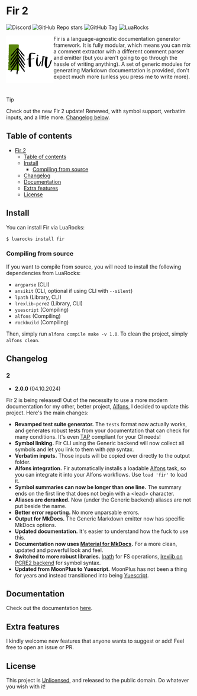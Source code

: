# Fir 2

![Discord](https://img.shields.io/discord/454435414044966913?style=for-the-badge&logo=discord)
![GitHub Repo stars](https://img.shields.io/github/stars/daelvn/fir?style=for-the-badge&logo=github)
![GitHub Tag](https://img.shields.io/github/v/tag/daelvn/fir?style=for-the-badge&logo=github)
![LuaRocks](https://img.shields.io/luarocks/v/daelvn/fir?style=for-the-badge&logo=lua)

<img align="left" width="128" height="128" src="docs/fir-logo.png">

Fir is a language-agnostic documentation generator framework. It is fully modular, which means you can mix a comment extractor with a different comment parser and emitter (but you aren't going to go through the hassle of writing anything). A set of generic modules for generating Markdown documentation is provided, don't expect much more (unless you press me to write more).

<br/>

> [!TIP]
> Check out the new Fir 2 update! Renewed, with symbol support, verbatim inputs, and a little more. [Changelog below](#2).

## Table of contents

<!--toc:start-->
- [Fir 2](#fir-2)
  - [Table of contents](#table-of-contents)
  - [Install](#install)
    - [Compiling from source](#compiling-from-source)
  - [Changelog](#changelog)
  - [Documentation](#documentation)
  - [Extra features](#extra-features)
  - [License](#license)
<!--toc:end-->

## Install

You can install Fir via LuaRocks:

```
$ luarocks install fir
```

### Compiling from source

If you want to compile from source, you will need to install the following dependencies from LuaRocks:
- `argparse` (CLI)
- `ansikit` (CLI, optional if using CLI with `--silent`)
- `lpath` (Library, CLI)
- `lrexlib-pcre2` (Library, CLI)
- `yuescript` (Compiling)
- `alfons` (Compiling)
- `rockbuild` (Compiling)

Then, simply run `alfons compile make -v 1.0`. To clean the project, simply `alfons clean`.

## Changelog

### 2

- **2.0.0** (04.10.2024)

Fir 2 is being released! Out of the necessity to use a more modern documentation for my other, better project, [Alfons](https://github.com/daelvn/alfons), I decided to update this project. Here's the main changes:

- **Revamped test suite generator.** The `tests` format now actually works, and generates robust tests from your documentation that can check for many conditions. It's even [TAP](https://testanything.org/tap-version-14-specification.html) compliant for your CI needs!
- **Symbol linking.** Fir CLI using the Generic backend will now collect all symbols and let you link to them with `@@@` syntax.
- **Verbatim inputs.** Those inputs will be copied over directly to the output folder.
- **Alfons integration.** Fir automatically installs a loadable [Alfons](https://github.com/daelvn/alfons) task, so you can integrate it into your Alfons workflows. Use `load 'fir'` to load it.
- **Symbol summaries can now be longer than one line.** The summary ends on the first line that does not begin with a \<lead> character.
- **Aliases are deranked.** Now (under the Generic backend) aliases are not put beside the name.
- **Better error reporting.** No more unparsable errors.
- **Output for MkDocs.** The Generic Markdown emitter now has specific MkDocs options.
- **Updated documentation.** It's easier to understand how the fuck to use this.
- **Documentation now uses [Material for MkDocs](https://squidfunk.github.io/mkdocs-material).** For a more clean, updated and powerful look and feel.
- **Switched to more robust libraries.** [lpath](https://github.com/starwing/lpath) for FS operations, [lrexlib on PCRE2 backend](https://github.com/rrthomas/lrexlib) for symbol syntax.
- **Updated from MoonPlus to Yuescript.** MoonPlus has not been a thing for years and instead transitioned into being [Yuescript](https://yuescript.org).

## Documentation

Check out the documentation [here](//daelvn.github.io/fir/).

## Extra features

I kindly welcome new features that anyone wants to suggest or add! Feel free to open an issue or PR.

## License

This project is [Unlicensed](LICENSE.md), and released to the public domain. Do whatever you wish with it!
